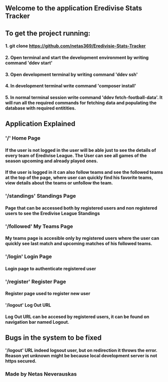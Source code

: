 ## Welcome to the application Eredivise Stats Tracker

## To get the project running:

#### 1. git clone https://github.com/netas369/Eredivisie-Stats-Tracker
#### 2. Open terminal and start the development environment by writing command 'ddev start'
#### 3. Open development terminal by writing command 'ddev ssh'
#### 4. In development terminal write command 'composer install'
#### 5. In normal terminal session write command 'ddev fetch-football-data'. It will run all the required commands for fetching data and populating the database with required entitities.


## Application Explained

### '/' Home Page
#### If the user is not logged in the user will be able just to see the details of every team of Eredivise League. The User can see all games of the season upcoming and already played ones. 
#### If the user is logged in it can also follow teams and see the followed teams at the top of the page, where user can quickly find his favorite teams, view details about the teams or unfollow the team.

### '/standings' Standings Page
#### Page that can be accessed both by registered users and non registered users to see the Eredivise League Standings

### '/followed' My Teams Page
#### My teams page is accesible only by registered users where the user can quickly see last match and upcoming matches of his followed teams.

### '/login' Login Page
#### Login page to authenticate registered user

### '/register' Register Page
#### Register page used to register new user

#### '/logout' Log Out URL
#### Log Out URL can be accesed by registered users, it can be found on navigation bar named Logout.

## Bugs in the system to be fixed
#### '/logout' URL indeed logsout user, but on redirection it throws the error. Reason yet unknown might be because local development server is not https secured.


### Made by Netas Neverauskas